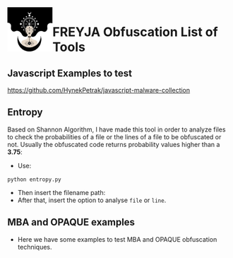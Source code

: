 <img align="left" height="100" src="freyja.png" alt="freyja">

# FREYJA Obfuscation List of Tools

## Javascript Examples to test
https://github.com/HynekPetrak/javascript-malware-collection

## Entropy
Based on Shannon Algorithm, I have made this tool in order to analyze files to check the probabilities of a file or the lines of a file to be obfuscated or not.
Usually the obfuscated code returns probability values higher than a **3.75**:
* Use:

```commandline
python entropy.py
```
* Then insert the filename path:
* After that, insert the option to analyse `file` or `line`.

## MBA and OPAQUE examples
* Here we have some examples to test MBA and OPAQUE obfuscation techniques.
